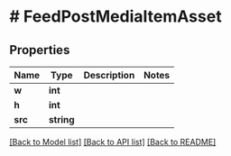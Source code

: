 # # FeedPostMediaItemAsset

## Properties

Name | Type | Description | Notes
------------ | ------------- | ------------- | -------------
**w** | **int** |  |
**h** | **int** |  |
**src** | **string** |  |

[[Back to Model list]](../../README.md#models) [[Back to API list]](../../README.md#endpoints) [[Back to README]](../../README.md)
